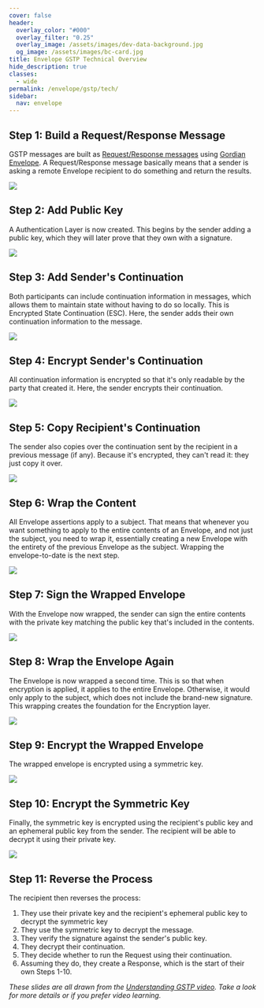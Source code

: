 ```yaml
---
cover: false
header:
  overlay_color: "#000"
  overlay_filter: "0.25"
  overlay_image: /assets/images/dev-data-background.jpg
  og_image: /assets/images/bc-card.jpg
title: Envelope GSTP Technical Overview
hide_description: true
classes:
  - wide
permalink: /envelope/gstp/tech/
sidebar:
  nav: envelope
---
```


## Step 1: Build a Request/Response Message

GSTP messages are built as [Request/Response messages](/envelope/request/) using [Gordian Envelope](/envelope/). A Request/Response message basically means that a sender is asking a remote Envelope recipient to do something and return the results. 

![](/assets/images/gstp-ex-1.jpeg)

## Step 2: Add Public Key

A Authentication Layer is now created. This begins by the sender adding a public key, which they will later prove that they own with a signature.

![](/assets/images/gstp-ex-2.jpeg)

## Step 3: Add Sender's Continuation

Both participants can include continuation information in messages, which allows them to maintain state without having to do so locally. This is Encrypted State Continuation (ESC). Here, the sender adds their own continuation information to the message.

![](/assets/images/gstp-ex-3.jpeg)

## Step 4: Encrypt Sender's Continuation

All continuation information is encrypted so that it's only readable by the party that created it. Here, the sender encrypts their continuation.

![](/assets/images/gstp-ex-4.jpeg)

## Step 5: Copy Recipient's Continuation

The sender also copies over the continuation sent by the recipient in a previous message (if any). Because it's encrypted, they can't read it: they just copy it over.

![](/assets/images/gstp-ex-5.jpeg)

## Step 6: Wrap the Content

All Envelope assertions apply to a subject. That means that whenever you want something to apply to the entire contents of an Envelope, and not just the subject, you need to wrap it, essentially creating a new Envelope with the entirety of the previous Envelope as the subject. Wrapping the envelope-to-date is the next step.

![](/assets/images/gstp-ex-6.jpeg)

## Step 7: Sign the Wrapped Envelope

With the Envelope now wrapped, the sender can sign the entire contents with the private key matching the public key that's included in the contents.

![](/assets/images/gstp-ex-7.jpeg)

## Step 8: Wrap the Envelope Again

The Envelope is now wrapped a second time. This is so that when encryption is applied, it applies to the entire Envelope. Otherwise, it would only apply to the subject, which does not include the brand-new signature. This wrapping creates the foundation for the Encryption layer.

![](/assets/images/gstp-ex-8.jpeg)

## Step 9: Encrypt the Wrapped Envelope

The wrapped envelope is encrypted using a symmetric key.

![](/assets/images/gstp-ex-9.jpeg)

## Step 10: Encrypt the Symmetric Key

Finally, the symmetric key is encrypted using the recipient's public key and an ephemeral public key from the sender. The recipient will be able to decrypt it using their private key.

![](/assets/images/gstp-ex-10.jpeg)

## Step 11: Reverse the Process

The recipient then reverses the process:

1. They use their private key and the recipient's ephemeral public key to decrypt the symmetric key
2. They use the symmetric key to decrypt the message.
3. They verify the signature against the sender's public key.
4. They decrypt their continuation.
5. They decide whether to run the Request using their continuation.
6. Assuming they do, they create a Response, which is the start of their own Steps 1-10.

_These slides are all drawn from the [Understanding GSTP video](https://www.youtube.com/watch?v=QnH14LkJOnI). Take a look for more details or if you prefer video learning._
